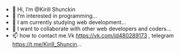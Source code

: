 - 👋 Hi, I’m @Kirill Shunckin
- 👀 I’m interested in programming...
- 🌱 I am currently studying web development...
- 💞️ I want to collaborate with other web developers and coders...
- 📫 how to contact me.Vk https://vk.com/id480289173 , telegram https://t.me/Kirill_Shuncin...

<!---
Kirill Shunckin/Kirill Shunckin is a ✨ special ✨ repository because its `README.md` (this file) appears on your GitHub profile.
You can click the Preview link to take a look at your changes.
--->
